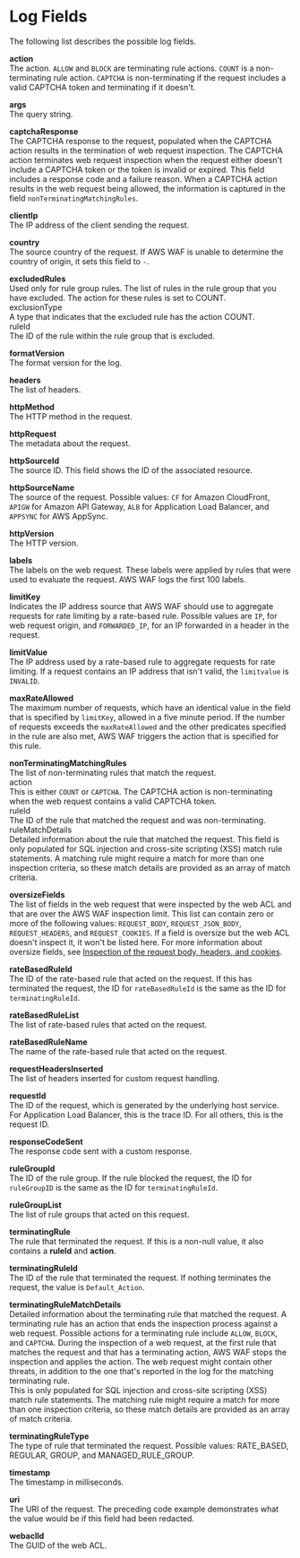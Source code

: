 # Log Fields<a name="logging-fields"></a>

The following list describes the possible log fields\. 

**action**  
The action\. `ALLOW` and `BLOCK` are terminating rule actions\. `COUNT` is a non\-terminating rule action\. `CAPTCHA` is non\-terminating if the request includes a valid CAPTCHA token and terminating if it doesn't\. 

**args**  
The query string\.

**captchaResponse**  
The CAPTCHA response to the request, populated when the CAPTCHA action results in the termination of web request inspection\. The CAPTCHA action terminates web request inspection when the request either doesn't include a CAPTCHA token or the token is invalid or expired\. This field includes a response code and a failure reason\. When a CAPTCHA action results in the web request being allowed, the information is captured in the field `nonTerminatingMatchingRules`\.

**clientIp**  
The IP address of the client sending the request\.

**country**  
The source country of the request\. If AWS WAF is unable to determine the country of origin, it sets this field to `-`\. 

**excludedRules**  
Used only for rule group rules\. The list of rules in the rule group that you have excluded\. The action for these rules is set to COUNT\.    
exclusionType  
A type that indicates that the excluded rule has the action COUNT\.  
ruleId  
The ID of the rule within the rule group that is excluded\.

**formatVersion**  
The format version for the log\.

**headers**  
The list of headers\.

**httpMethod**  
The HTTP method in the request\.

**httpRequest**  
The metadata about the request\.

**httpSourceId**  
The source ID\. This field shows the ID of the associated resource\. 

**httpSourceName**  
The source of the request\. Possible values: `CF` for Amazon CloudFront, `APIGW` for Amazon API Gateway, `ALB` for Application Load Balancer, and `APPSYNC` for AWS AppSync\.

**httpVersion**  
The HTTP version\.

**labels**  
The labels on the web request\. These labels were applied by rules that were used to evaluate the request\. AWS WAF logs the first 100 labels\. 

**limitKey**  
Indicates the IP address source that AWS WAF should use to aggregate requests for rate limiting by a rate\-based rule\. Possible values are `IP`, for web request origin, and `FORWARDED_IP`, for an IP forwarded in a header in the request\.

**limitValue**  
The IP address used by a rate\-based rule to aggregate requests for rate limiting\. If a request contains an IP address that isn't valid, the `limitvalue` is `INVALID`\.

**maxRateAllowed**  
The maximum number of requests, which have an identical value in the field that is specified by `limitKey`, allowed in a five minute period\. If the number of requests exceeds the `maxRateAllowed` and the other predicates specified in the rule are also met, AWS WAF triggers the action that is specified for this rule\.

**nonTerminatingMatchingRules**  
The list of non\-terminating rules that match the request\.     
action  
This is either `COUNT` or `CAPTCHA`\. The CAPTCHA action is non\-terminating when the web request contains a valid CAPTCHA token\.  
ruleId  
The ID of the rule that matched the request and was non\-terminating\.   
ruleMatchDetails  
Detailed information about the rule that matched the request\. This field is only populated for SQL injection and cross\-site scripting \(XSS\) match rule statements\. A matching rule might require a match for more than one inspection criteria, so these match details are provided as an array of match criteria\. 

**oversizeFields**  
The list of fields in the web request that were inspected by the web ACL and that are over the AWS WAF inspection limit\. This list can contain zero or more of the following values: `REQUEST_BODY`, `REQUEST_JSON_BODY`, `REQUEST_HEADERS`, and `REQUEST_COOKIES`\. If a field is oversize but the web ACL doesn't inspect it, it won't be listed here\. For more information about oversize fields, see [Inspection of the request body, headers, and cookies](web-request-body-inspection.md)\.

**rateBasedRuleId**  
The ID of the rate\-based rule that acted on the request\. If this has terminated the request, the ID for `rateBasedRuleId` is the same as the ID for `terminatingRuleId`\.

**rateBasedRuleList**  
The list of rate\-based rules that acted on the request\.

**rateBasedRuleName**  
The name of the rate\-based rule that acted on the request\. 

**requestHeadersInserted**  
The list of headers inserted for custom request handling\.

**requestId**  
The ID of the request, which is generated by the underlying host service\. For Application Load Balancer, this is the trace ID\. For all others, this is the request ID\. 

**responseCodeSent**  
The response code sent with a custom response\.

**ruleGroupId**  
The ID of the rule group\. If the rule blocked the request, the ID for `ruleGroupID` is the same as the ID for `terminatingRuleId`\. 

**ruleGroupList**  
The list of rule groups that acted on this request\. 

**terminatingRule**  
The rule that terminated the request\. If this is a non\-null value, it also contains a **ruleId** and **action**\. 

**terminatingRuleId**  
The ID of the rule that terminated the request\. If nothing terminates the request, the value is `Default_Action`\.

**terminatingRuleMatchDetails**  
Detailed information about the terminating rule that matched the request\. A terminating rule has an action that ends the inspection process against a web request\. Possible actions for a terminating rule include `ALLOW`, `BLOCK`, and `CAPTCHA`\. During the inspection of a web request, at the first rule that matches the request and that has a terminating action, AWS WAF stops the inspection and applies the action\. The web request might contain other threats, in addition to the one that's reported in the log for the matching terminating rule\.  
This is only populated for SQL injection and cross\-site scripting \(XSS\) match rule statements\. The matching rule might require a match for more than one inspection criteria, so these match details are provided as an array of match criteria\. 

**terminatingRuleType**  
The type of rule that terminated the request\. Possible values: RATE\_BASED, REGULAR, GROUP, and MANAGED\_RULE\_GROUP\.

**timestamp**  
The timestamp in milliseconds\.

**uri**  
The URI of the request\. The preceding code example demonstrates what the value would be if this field had been redacted\.

**webaclId**  
The GUID of the web ACL\.